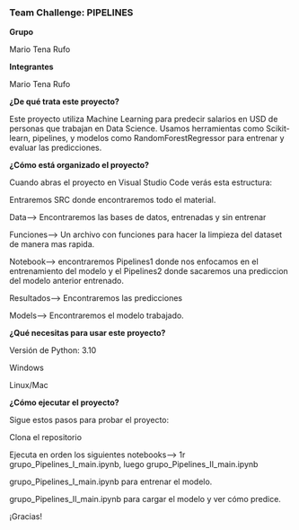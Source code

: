 ### Team Challenge: PIPELINES

**Grupo**

Mario Tena Rufo

**Integrantes**

Mario Tena Rufo

**¿De qué trata este proyecto?**

Este proyecto utiliza Machine Learning para predecir salarios en USD de personas que trabajan en Data Science. Usamos herramientas como Scikit-learn, pipelines, y modelos como RandomForestRegressor para entrenar y evaluar las predicciones.

**¿Cómo está organizado el proyecto?**

Cuando abras el proyecto en Visual Studio Code verás esta estructura:

Entraremos SRC donde encontraremos todo el material.

Data--> Encontraremos las bases de datos, entrenadas y sin entrenar

Funciones--> Un archivo con funciones para hacer la limpieza del dataset de manera mas rapida.

Notebook--> encontraremos Pipelines1 donde nos enfocamos en el entrenamiento del modelo y el Pipelines2 donde sacaremos una prediccion del modelo anterior entrenado.

Resultados--> Encontraremos las predicciones

Models--> Encontraremos el modelo trabajado.


**¿Qué necesitas para usar este proyecto?**

Versión de Python: 3.10

Windows

Linux/Mac

**¿Cómo ejecutar el proyecto?**

Sigue estos pasos para probar el proyecto:

Clona el repositorio

Ejecuta en orden los siguientes notebooks--> 1r grupo_Pipelines_I_main.ipynb, luego grupo_Pipelines_II_main.ipynb

grupo_Pipelines_I_main.ipynb para entrenar el modelo.

grupo_Pipelines_II_main.ipynb para cargar el modelo y ver cómo predice.

¡Gracias!


